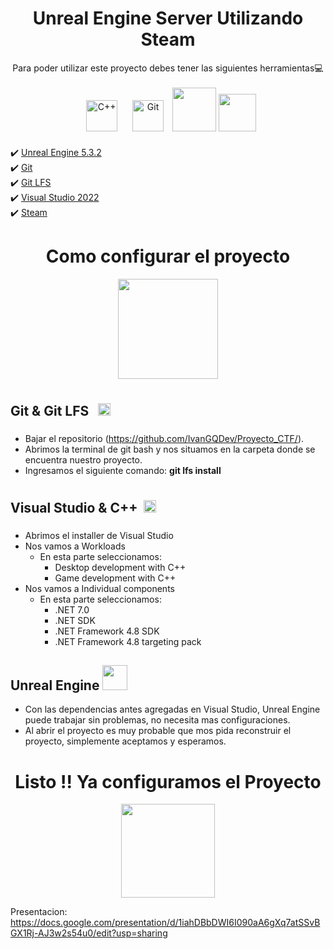 # <div align="center">   Unreal Engine Server Utilizando Steam</div>

<div align="center">  
Para poder utilizar este proyecto debes tener las siguientes herramientas💻
</div>
<br/> 
<div align="center">
<a href="https://www.cplusplus.com/" target="_blank"><img style="margin: 10px" src="https://profilinator.rishav.dev/skills-assets/cplusplus-original.svg" alt="C++" height="50" /></a>  
<a href="https://github.com/" target="_blank"><img style="margin: 10px" src="https://profilinator.rishav.dev/skills-assets/git-scm-icon.svg" alt="Git" height="50" /></a>   
<img src="https://imgs.search.brave.com/xAGJ3S1GM4bfaaSfiISF0LcSk0tXcWUX8gN3uMU44xY/rs:fit:500:0:0/g:ce/aHR0cHM6Ly9jZG4y/LnVucmVhbGVuZ2lu/ZS5jb20vdWUtbG9n/by1zdGFja2VkLXVu/cmVhbC1lbmdpbmUt/dy02Nzd4NTQ1LWZh/YzExZGUwOTQzZi5w/bmc" width="70"/>
<img src="https://media1.tenor.com/m/zjbXreUb5_YAAAAd/steam.gif" width="60"/> 

</div>


✔️ [Unreal Engine 5.3.2](https://www.unrealengine.com/)
<br/> 
✔️ [Git](https://git-scm.com/)
<br/> 
✔️ [Git LFS](https://git-lfs.com/)
<br/> 
✔️ [Visual Studio 2022](https://visualstudio.microsoft.com/es/)
<br/> 
✔️ [Steam](https://store.steampowered.com/)

# <div align="center">   Como configurar el proyecto</div>
<div id="header" align="center">
    <img src="https://media0.giphy.com/media/v1.Y2lkPTc5MGI3NjExcGllNGdhZHFkb2xldzh5cnR3YXRkYzI2Nmh5OTJ6azRxeGYzMGNxYiZlcD12MV9pbnRlcm5hbF9naWZfYnlfaWQmY3Q9cw/hfdPrGV3c9F9p4bT5u/giphy.gif" 
    width="160"/> 
</div>

## <div align="left">Git & Git LFS <a href="https://github.com/" target="_blank"><img style="margin: 10px" src="https://profilinator.rishav.dev/skills-assets/git-scm-icon.svg" alt="Git" height="20" /></a></div> 
* Bajar el repositorio (https://github.com/IvanGQDev/Proyecto_CTF/).
* Abrimos la terminal de git bash y nos situamos en la carpeta donde se encuentra nuestro proyecto.
* Ingresamos el siguiente comando: **git lfs install**

## <div align="left">Visual Studio & C++<a href="https://www.cplusplus.com/" target="_blank"><img style="margin: 10px" src="https://profilinator.rishav.dev/skills-assets/cplusplus-original.svg" alt="C++" height="20" /></a></div> 
* Abrimos el installer de Visual Studio
* Nos vamos a Workloads
    *  En esta parte seleccionamos:
          *  Desktop development with C++
          *  Game development with C++
* Nos vamos a Individual components
    *  En esta parte seleccionamos:
          *  .NET 7.0
          *  .NET SDK
          *  .NET Framework 4.8 SDK
          *  .NET Framework 4.8 targeting pack
       
## <div align="left">Unreal Engine <img src="https://imgs.search.brave.com/xAGJ3S1GM4bfaaSfiISF0LcSk0tXcWUX8gN3uMU44xY/rs:fit:500:0:0/g:ce/aHR0cHM6Ly9jZG4y/LnVucmVhbGVuZ2lu/ZS5jb20vdWUtbG9n/by1zdGFja2VkLXVu/cmVhbC1lbmdpbmUt/dy02Nzd4NTQ1LWZh/YzExZGUwOTQzZi5w/bmc" width="40"/></div>
* Con las dependencias antes agregadas en Visual Studio, Unreal Engine puede trabajar sin problemas, no necesita mas configuraciones.
* Al abrir el proyecto es muy probable que mos pida reconstruir el proyecto, simplemente aceptamos y esperamos.

# <div align=center> Listo !! Ya configuramos el Proyecto </div>

<div align=center>
<img src="https://media1.giphy.com/media/v1.Y2lkPTc5MGI3NjExMzk5bTcxZGp0Y3VuNTJuMzZuMDQyOWoxempwNXFmaTV1eGsyZTZwNSZlcD12MV9zdGlja2Vyc19zZWFyY2gmY3Q9cw/tocXCNSHGemCq8FEsD/200w.webp" 
    width="150"/>
</div>




Presentacion: https://docs.google.com/presentation/d/1iahDBbDWI6I090aA6gXq7atSSvBGX1Rj-AJ3w2s54u0/edit?usp=sharing










